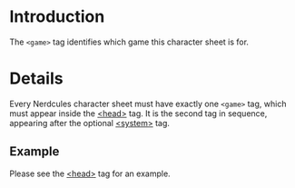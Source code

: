 # Introduction #

The `<game>` tag identifies which game this character sheet is for.


# Details #

Every Nerdcules character sheet must have exactly one `<game>` tag, which must appear inside the [&lt;head&gt;](TagHead.md) tag. It is the second tag in sequence, appearing after the optional [&lt;system&gt;](TagSystem.md) tag.

## Example ##

Please see the [&lt;head&gt;](TagHead.md) tag for an example.